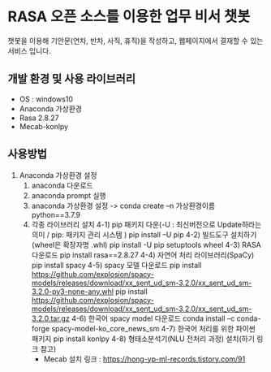 # RASA 오픈 소스를 이용한 업무 비서 챗봇

챗봇을 이용해 기안문(연차, 반차, 사직, 휴직)을 작성하고, 웹페이지에서 결재할 수 있는 서비스 입니다.


## 개발 환경 및 사용 라이브러리

- OS : windows10
- Anaconda 가상환경
- Rasa 2.8.27
- Mecab-konlpy

## 사용방법
1. Anaconda 가상환경 설정
   1) anaconda 다운로드
   2) anaconda prompt 실행
   3) anaconda 가상환경 설정 -> conda create –n 가상환경이름 python==3.7.9 
   4) 각종 라이브러리 설치 
    4-1) pip 패키지 다운(-U : 최신버전으로 Update하라는 의미 / pip: 패키지 관리 시스템 )
	     pip install –U pip 
     4-2) 빌드도구 설치하기 (wheel은 확장자명 .whl)
	    pip install -U pip setuptools wheel
    4-3)  RASA 다운로드
    	pip install rasa==2.8.27 
    4-4) 자연어 처리 라이브러리(SpaCy)
	    pip install spacy
    4-5) spacy 모델 다운로드
	    pip install https://github.com/explosion/spacy-models/releases/download/xx_sent_ud_sm-3.2.0/xx_sent_ud_sm-3.2.0-py3-none-any.whl
	    pip install https://github.com/explosion/spacy-models/releases/download/xx_sent_ud_sm-3.2.0/xx_sent_ud_sm-3.2.0.tar.gz
	4-6) 한국어 spacy model 다운로드
	    conda install –c conda-forge spacy-model-ko_core_news_sm
    4-7) 한국어 처리를 위한 파이썬 패키지
	    pip install konlpy
    4-8) 형태소분석기(NLU 전처리 과정) 설치(하기 링크 참고)
	    * Mecab 설치 링크 : https://hong-yp-ml-records.tistory.com/91
